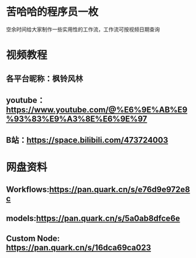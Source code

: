 # 苦哈哈的程序员一枚
空余时间给大家制作一些实用性的工作流，工作流可按视频日期查询

# 视频教程
## 各平台昵称：枫铃风林
## youtube：https://www.youtube.com/@%E6%9E%AB%E9%93%83%E9%A3%8E%E6%9E%97
## B站：https://space.bilibili.com/473724003

# 网盘资料
## Workflows:https://pan.quark.cn/s/e76d9e972e8c
## models:https://pan.quark.cn/s/5a0ab8dfce6e
## Custom Node: https://pan.quark.cn/s/16dca69ca023
